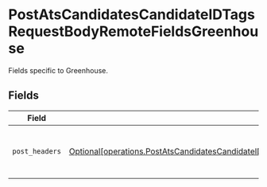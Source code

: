 # PostAtsCandidatesCandidateIDTagsRequestBodyRemoteFieldsGreenhouse

Fields specific to Greenhouse.


## Fields

| Field                                                                                                                                                                                                            | Type                                                                                                                                                                                                             | Required                                                                                                                                                                                                         | Description                                                                                                                                                                                                      |
| ---------------------------------------------------------------------------------------------------------------------------------------------------------------------------------------------------------------- | ---------------------------------------------------------------------------------------------------------------------------------------------------------------------------------------------------------------- | ---------------------------------------------------------------------------------------------------------------------------------------------------------------------------------------------------------------- | ---------------------------------------------------------------------------------------------------------------------------------------------------------------------------------------------------------------- |
| `post_headers`                                                                                                                                                                                                   | [Optional[operations.PostAtsCandidatesCandidateIDTagsRequestBodyRemoteFieldsGreenhousePostHeaders]](undefined/models/operations/postatscandidatescandidateidtagsrequestbodyremotefieldsgreenhousepostheaders.md) | :heavy_minus_sign:                                                                                                                                                                                               | Headers we will pass with `POST` requests to Greenhouse.                                                                                                                                                         |